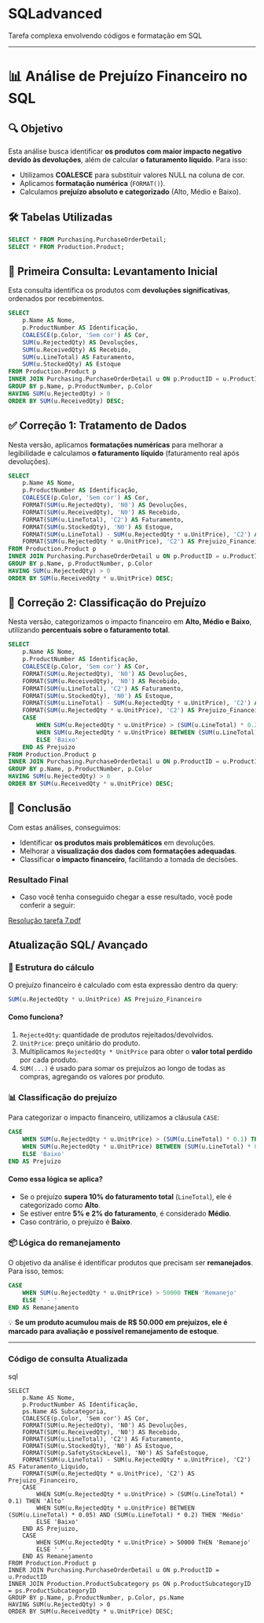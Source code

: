 # SQLadvanced

Tarefa complexa envolvendo códigos e formatação em SQL

---

# 📊 Análise de Prejuízo Financeiro no SQL

## 🔍 Objetivo

Esta análise busca identificar **os produtos com maior impacto negativo devido às devoluções**, além de calcular **o faturamento líquido**. Para isso:
- Utilizamos **COALESCE** para substituir valores NULL na coluna de cor.
- Aplicamos **formatação numérica** (`FORMAT()`).
- Calculamos **prejuízo absoluto e categorizado** (Alto, Médio e Baixo).

## 🛠️ Tabelas Utilizadas

```sql
SELECT * FROM Purchasing.PurchaseOrderDetail;
SELECT * FROM Production.Product;
```

## 📌 Primeira Consulta: Levantamento Inicial
Esta consulta identifica os produtos com **devoluções significativas**, ordenados por recebimentos.

```sql
SELECT 
    p.Name AS Nome,
    p.ProductNumber AS Identificação,
    COALESCE(p.Color, 'Sem cor') AS Cor,
    SUM(u.RejectedQty) AS Devoluções,
    SUM(u.ReceivedQty) AS Recebido,
    SUM(u.LineTotal) AS Faturamento,
    SUM(u.StockedQty) AS Estoque
FROM Production.Product p
INNER JOIN Purchasing.PurchaseOrderDetail u ON p.ProductID = u.ProductID
GROUP BY p.Name, p.ProductNumber, p.Color
HAVING SUM(u.RejectedQty) > 0
ORDER BY SUM(u.ReceivedQty) DESC;
```

## ✅ **Correção 1: Tratamento de Dados**
Nesta versão, aplicamos **formatações numéricas** para melhorar a legibilidade e calculamos **o faturamento líquido** (faturamento real após devoluções).

```sql
SELECT 
    p.Name AS Nome,
    p.ProductNumber AS Identificação,
    COALESCE(p.Color, 'Sem cor') AS Cor,
    FORMAT(SUM(u.RejectedQty), 'N0') AS Devoluções,
    FORMAT(SUM(u.ReceivedQty), 'N0') AS Recebido,
    FORMAT(SUM(u.LineTotal), 'C2') AS Faturamento,
    FORMAT(SUM(u.StockedQty), 'N0') AS Estoque,
    FORMAT(SUM(u.LineTotal) - SUM(u.RejectedQty * u.UnitPrice), 'C2') AS Faturamento_Liquido,
    FORMAT(SUM(u.RejectedQty * u.UnitPrice), 'C2') AS Prejuizo_Financeiro
FROM Production.Product p
INNER JOIN Purchasing.PurchaseOrderDetail u ON p.ProductID = u.ProductID
GROUP BY p.Name, p.ProductNumber, p.Color
HAVING SUM(u.RejectedQty) > 0
ORDER BY SUM(u.ReceivedQty * u.UnitPrice) DESC;
```

## 🔎 **Correção 2: Classificação do Prejuízo**
Nesta versão, categorizamos o impacto financeiro em **Alto, Médio e Baixo**, utilizando **percentuais sobre o faturamento total**.

```sql
SELECT 
    p.Name AS Nome,
    p.ProductNumber AS Identificação,
    COALESCE(p.Color, 'Sem cor') AS Cor,
    FORMAT(SUM(u.RejectedQty), 'N0') AS Devoluções,
    FORMAT(SUM(u.ReceivedQty), 'N0') AS Recebido,
    FORMAT(SUM(u.LineTotal), 'C2') AS Faturamento,
    FORMAT(SUM(u.StockedQty), 'N0') AS Estoque,
    FORMAT(SUM(u.LineTotal) - SUM(u.RejectedQty * u.UnitPrice), 'C2') AS Faturamento_Liquido,
    FORMAT(SUM(u.RejectedQty * u.UnitPrice), 'C2') AS Prejuizo_Financeiro,
    CASE
        WHEN SUM(u.RejectedQty * u.UnitPrice) > (SUM(u.LineTotal) * 0.2) THEN 'Alto'
        WHEN SUM(u.RejectedQty * u.UnitPrice) BETWEEN (SUM(u.LineTotal) * 0.1) AND (SUM(u.LineTotal) * 0.2) THEN 'Médio'
        ELSE 'Baixo'
    END AS Prejuizo
FROM Production.Product p
INNER JOIN Purchasing.PurchaseOrderDetail u ON p.ProductID = u.ProductID
GROUP BY p.Name, p.ProductNumber, p.Color
HAVING SUM(u.RejectedQty) > 0
ORDER BY SUM(u.ReceivedQty * u.UnitPrice) DESC;
```

## 🎯 **Conclusão**

Com estas análises, conseguimos:

- Identificar **os produtos mais problemáticos** em devoluções.
- Melhorar a **visualização dos dados com formatações adequadas**.
- Classificar **o impacto financeiro**, facilitando a tomada de decisões.

### **Resultado Final**
- Caso você tenha conseguido chegar a esse resultado, você pode conferir a seguir:


[Resolução tarefa 7.pdf](https://github.com/user-attachments/files/20447671/Resolucao.tarefa.7.pdf)

## Atualização SQL/ Avançado

### 🔎 Estrutura do cálculo
O prejuízo financeiro é calculado com esta expressão dentro da query:

```sql
SUM(u.RejectedQty * u.UnitPrice) AS Prejuizo_Financeiro
```

#### **Como funciona?**
1. `RejectedQty`: quantidade de produtos rejeitados/devolvidos.
2. `UnitPrice`: preço unitário do produto.
3. Multiplicamos `RejectedQty * UnitPrice` para obter o **valor total perdido** por cada produto.
4. `SUM(...)` é usado para somar os prejuízos ao longo de todas as compras, agregando os valores por produto.

### 📊 Classificação do prejuízo
Para categorizar o impacto financeiro, utilizamos a cláusula `CASE`:

```sql
CASE
    WHEN SUM(u.RejectedQty * u.UnitPrice) > (SUM(u.LineTotal) * 0.1) THEN 'Alto'
    WHEN SUM(u.RejectedQty * u.UnitPrice) BETWEEN (SUM(u.LineTotal) * 0.05) AND (SUM(u.LineTotal) * 0.2) THEN 'Médio'
    ELSE 'Baixo'
END AS Prejuizo
```

#### **Como essa lógica se aplica?**
- Se o prejuízo **supera 10% do faturamento total** (`LineTotal`), ele é categorizado como **Alto**.
- Se estiver entre **5% e 2% do faturamento**, é considerado **Médio**.
- Caso contrário, o prejuízo é **Baixo**.

### 📦 Lógica do remanejamento
O objetivo da análise é identificar produtos que precisam ser **remanejados**. Para isso, temos:

```sql
CASE
    WHEN SUM(u.RejectedQty * u.UnitPrice) > 50000 THEN 'Remanejo'
    ELSE ' - '
END AS Remanejamento
```

💡 **Se um produto acumulou mais de R$ 50.000 em prejuízos, ele é marcado para avaliação e possível remanejamento de estoque**.

---
### Código de consulta Atualizada 

sql
```
SELECT 
    p.Name AS Nome,
    p.ProductNumber AS Identificação,
    ps.Name AS Subcategoria,
    COALESCE(p.Color, 'Sem cor') AS Cor,
    FORMAT(SUM(u.RejectedQty), 'N0') AS Devoluções,
    FORMAT(SUM(u.ReceivedQty), 'N0') AS Recebido,
    FORMAT(SUM(u.LineTotal), 'C2') AS Faturamento,
    FORMAT(SUM(u.StockedQty), 'N0') AS Estoque,
    FORMAT(SUM(p.SafetyStockLevel), 'N0') AS SafeEstoque,
    FORMAT(SUM(u.LineTotal) - SUM(u.RejectedQty * u.UnitPrice), 'C2') AS Faturamento_Liquido,
    FORMAT(SUM(u.RejectedQty * u.UnitPrice), 'C2') AS Prejuizo_Financeiro,
    CASE
        WHEN SUM(u.RejectedQty * u.UnitPrice) > (SUM(u.LineTotal) * 0.1) THEN 'Alto'
        WHEN SUM(u.RejectedQty * u.UnitPrice) BETWEEN (SUM(u.LineTotal) * 0.05) AND (SUM(u.LineTotal) * 0.2) THEN 'Médio'
        ELSE 'Baixo'
    END AS Prejuizo,
    CASE
        WHEN SUM(u.RejectedQty * u.UnitPrice) > 50000 THEN 'Remanejo'
        ELSE ' - '
    END AS Remanejamento
FROM Production.Product p
INNER JOIN Purchasing.PurchaseOrderDetail u ON p.ProductID = u.ProductID
INNER JOIN Production.ProductSubcategory ps ON p.ProductSubcategoryID = ps.ProductSubcategoryID
GROUP BY p.Name, p.ProductNumber, p.Color, ps.Name
HAVING SUM(u.RejectedQty) > 0
ORDER BY SUM(u.ReceivedQty * u.UnitPrice) DESC;
```




